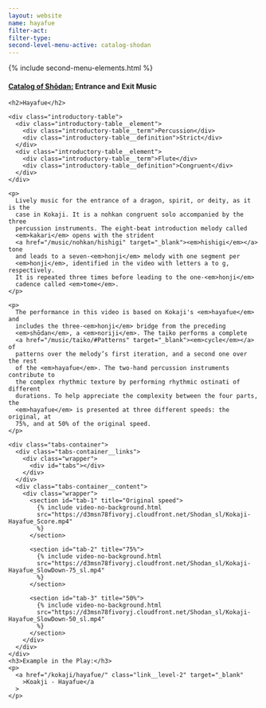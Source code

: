 ```yaml
---
layout: website
name: hayafue
filter-act:
filter-type:
second-level-menu-active: catalog-shodan
---
```


{% include second-menu-elements.html %}

<main class="page-content">
  <div class="text-container">
    <h4>
      <a href="/catalog-of-shodan#catalog">Catalog of Shōdan:</a> Entrance and
      Exit Music
    </h4>

    <h2>Hayafue</h2>

    <div class="introductory-table">
      <div class="introductory-table__element">
        <div class="introductory-table__term">Percussion</div>
        <div class="introductory-table__definition">Strict</div>
      </div>
      <div class="introductory-table__element">
        <div class="introductory-table__term">Flute</div>
        <div class="introductory-table__definition">Congruent</div>
      </div>
    </div>

    <p>
      Lively music for the entrance of a dragon, spirit, or deity, as it is the
      case in Kokaji. It is a nohkan congruent solo accompanied by the three
      percussion instruments. The eight-beat introduction melody called
      <em>kakari</em> opens with the strident
      <a href="/music/nohkan/hishigi" target="_blank"><em>hishigi</em></a> tone
      and leads to a seven-<em>honji</em> melody with one segment per
      <em>honji</em>, identified in the video with letters a to g, respectively.
      It is repeated three times before leading to the one-<em>honji</em>
      cadence called <em>tome</em>.
    </p>

    <p>
      The performance in this video is based on Kokaji's <em>hayafue</em> and
      includes the three-<em>honji</em> bridge from the preceding
      <em>shōdan</em>, a <em>noriji</em>. The taiko performs a complete
      <a href="/music/taiko/#Patterns" target="_blank"><em>cycle</em></a> of
      patterns over the melody’s first iteration, and a second one over the rest
      of the <em>hayafue</em>. The two-hand percussion instruments contribute to
      the complex rhythmic texture by performing rhythmic ostinati of different
      durations. To help appreciate the complexity between the four parts, the
      <em>hayafue</em> is presented at three different speeds: the original, at
      75%, and at 50% of the original speed.
    </p>

    <div class="tabs-container">
      <div class="tabs-container__links">
        <div class="wrapper">
          <div id="tabs"></div>
        </div>
      </div>
      <div class="tabs-container__content">
        <div class="wrapper">
          <section id="tab-1" title="Original speed">
            {% include video-no-background.html
            src="https://d3msn78fivoryj.cloudfront.net/Shodan_sl/Kokaji-Hayafue_Score.mp4"
            %}
          </section>

          <section id="tab-2" title="75%">
            {% include video-no-background.html
            src="https://d3msn78fivoryj.cloudfront.net/Shodan_sl/Kokaji-Hayafue_SlowDown-75_sl.mp4"
            %}
          </section>

          <section id="tab-3" title="50%">
            {% include video-no-background.html
            src="https://d3msn78fivoryj.cloudfront.net/Shodan_sl/Kokaji-Hayafue_SlowDown-50_sl.mp4"
            %}
          </section>
        </div>
      </div>
    </div>
    <h3>Example in the Play:</h3>
    <p>
      <a href="/kokaji/hayafue/" class="link__level-2" target="_blank"
        >Koakji - Hayafue</a
      >
    </p>
  </div>
</main>
